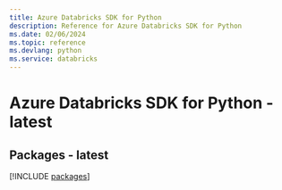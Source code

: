 ```yaml
---
title: Azure Databricks SDK for Python
description: Reference for Azure Databricks SDK for Python
ms.date: 02/06/2024
ms.topic: reference
ms.devlang: python
ms.service: databricks
---
```

# Azure Databricks SDK for Python - latest
## Packages - latest
[!INCLUDE [packages](databricks-index.md)]